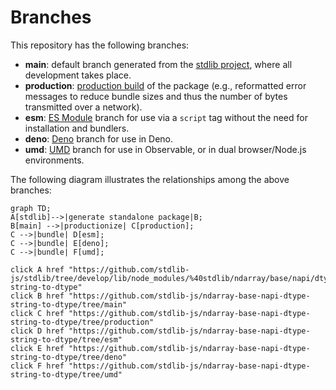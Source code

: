 <!--

@license Apache-2.0

Copyright (c) 2022 The Stdlib Authors.

Licensed under the Apache License, Version 2.0 (the "License");
you may not use this file except in compliance with the License.
You may obtain a copy of the License at

    http://www.apache.org/licenses/LICENSE-2.0

Unless required by applicable law or agreed to in writing, software
distributed under the License is distributed on an "AS IS" BASIS,
WITHOUT WARRANTIES OR CONDITIONS OF ANY KIND, either express or implied.
See the License for the specific language governing permissions and
limitations under the License.

-->

# Branches

This repository has the following branches:

-   **main**: default branch generated from the [stdlib project][stdlib-url], where all development takes place.
-   **production**: [production build][production-url] of the package (e.g., reformatted error messages to reduce bundle sizes and thus the number of bytes transmitted over a network).
-   **esm**: [ES Module][esm-url] branch for use via a `script` tag without the need for installation and bundlers.
-   **deno**: [Deno][deno-url] branch for use in Deno.
-   **umd**: [UMD][umd-url] branch for use in Observable, or in dual browser/Node.js environments.

The following diagram illustrates the relationships among the above branches:

```mermaid
graph TD;
A[stdlib]-->|generate standalone package|B;
B[main] -->|productionize| C[production];
C -->|bundle| D[esm];
C -->|bundle| E[deno];
C -->|bundle| F[umd];

click A href "https://github.com/stdlib-js/stdlib/tree/develop/lib/node_modules/%40stdlib/ndarray/base/napi/dtype-string-to-dtype"
click B href "https://github.com/stdlib-js/ndarray-base-napi-dtype-string-to-dtype/tree/main"
click C href "https://github.com/stdlib-js/ndarray-base-napi-dtype-string-to-dtype/tree/production"
click D href "https://github.com/stdlib-js/ndarray-base-napi-dtype-string-to-dtype/tree/esm"
click E href "https://github.com/stdlib-js/ndarray-base-napi-dtype-string-to-dtype/tree/deno"
click F href "https://github.com/stdlib-js/ndarray-base-napi-dtype-string-to-dtype/tree/umd"
```

[stdlib-url]: https://github.com/stdlib-js/stdlib/tree/develop/lib/node_modules/%40stdlib/ndarray/base/napi/dtype-string-to-dtype
[production-url]: https://github.com/stdlib-js/ndarray-base-napi-dtype-string-to-dtype/tree/production
[deno-url]: https://github.com/stdlib-js/ndarray-base-napi-dtype-string-to-dtype/tree/deno
[umd-url]: https://github.com/stdlib-js/ndarray-base-napi-dtype-string-to-dtype/tree/umd
[esm-url]: https://github.com/stdlib-js/ndarray-base-napi-dtype-string-to-dtype/tree/esm